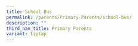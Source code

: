 ```yaml
---
title: School Bus
permalink: /parents/Primary-Parents/school-bus/
description: ""
third_nav_title: Primary Parents
variant: tiptap
---
```

<p></p>